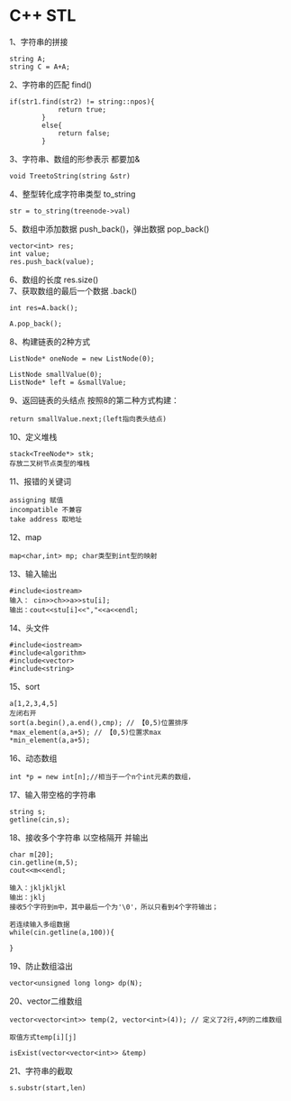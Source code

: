 # C++  STL
1、字符串的拼接 
```
string A;
string C = A+A;
```
2、字符串的匹配 find() 
```
if(str1.find(str2) != string::npos){
            return true;
        }
        else{
            return false;
        }
```
3、字符串、数组的形参表示 都要加&
```
void TreetoString(string &str)
```
4、整型转化成字符串类型 to_string
```
str = to_string(treenode->val)
```
5、数组中添加数据 push_back()，弹出数据 pop_back()
```
vector<int> res;
int value;
res.push_back(value);
```
6、数组的长度 res.size()    
7、获取数组的最后一个数据 .back()
```
int res=A.back();
       
A.pop_back();
```
8、构建链表的2种方式
```
ListNode* oneNode = new ListNode(0);
```
```
ListNode smallValue(0);
ListNode* left = &smallValue;
```
9、返回链表的头结点
按照8的第二种方式构建：
```
return smallValue.next;(left指向表头结点)
```
10、定义堆栈
```
stack<TreeNode*> stk;
存放二叉树节点类型的堆栈
```
11、报错的关键词
```
assigning 赋值
incompatible 不兼容
take address 取地址
```
12、map
```
map<char,int> mp; char类型到int型的映射
```
13、输入输出
```
#include<iostream>
输入： cin>>ch>>a>>stu[i];
输出：cout<<stu[i]<<","<<a<<endl;
```
14、头文件
```
#include<iostream>
#include<algorithm>
#include<vector>
#include<string>
```
15、sort
```
a[1,2,3,4,5]
左闭右开
sort(a.begin(),a.end(),cmp); // 【0,5)位置排序
*max_element(a,a+5); // 【0,5)位置求max
*min_element(a,a+5);
```
16、动态数组
```
int *p = new int[n];//相当于一个n个int元素的数组，
```
17、输入带空格的字符串
```
string s;
getline(cin,s);
```
18、接收多个字符串 以空格隔开 并输出
```
char m[20];
cin.getline(m,5);
cout<<m<<endl;

输入：jkljkljkl
输出：jklj
接收5个字符到m中，其中最后一个为'\0'，所以只看到4个字符输出；

若连续输入多组数据
while(cin.getline(a,100)){
            
}
```
19、防止数组溢出
```
vector<unsigned long long> dp(N);
```
20、vector二维数组
```
vector<vector<int>> temp(2, vector<int>(4)); // 定义了2行,4列的二维数组
 
取值方式temp[i][j]

isExist(vector<vector<int>> &temp)
```
21、字符串的截取
```
s.substr(start,len)
```
